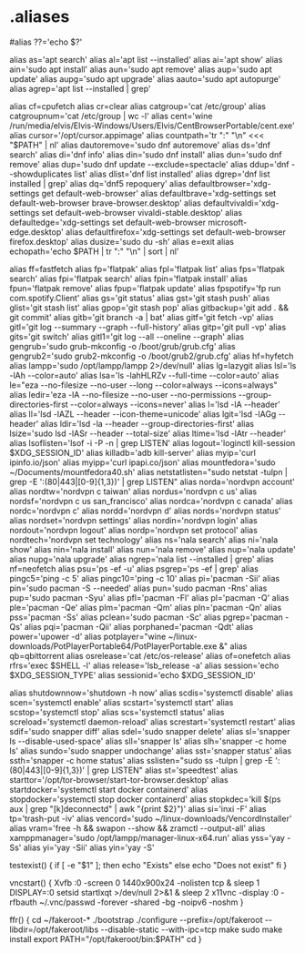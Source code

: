 # .aliases

#alias ??='echo $?'

alias as='apt search'
alias al='apt list --installed'
alias ai='apt show'
alias ain='sudo apt install'
alias aun='sudo apt remove'
alias aup='sudo apt update'
alias aupg='sudo apt upgrade'
alias aauto='sudo apt autopurge'
alias agrep='apt list --installed | grep'

alias cf=cpufetch
alias cr=clear
alias catgroup='cat /etc/group'
alias catgroupnum='cat /etc/group | wc -l'
alias cent='wine /run/media/elvis/Elvis-Windows/Users/Elvis/CentBrowserPortable/cent.exe'
alias cursor='/opt/cursor.appimage'
alias countpath='tr ":" "\n" <<< "$PATH" | nl'
alias dautoremove='sudo dnf autoremove'
alias ds='dnf search'
alias di='dnf info'
alias din='sudo dnf install'
alias dun='sudo dnf remove'
alias dup='sudo dnf update --exclude=spectacle'
alias ddup='dnf --showduplicates list'
alias dlist='dnf list installed'
alias dgrep='dnf list installed | grep'
alias dq='dnf5 repoquery'
alias defaultbrowser='xdg-settings get default-web-browser'
alias defaultbrave='xdg-settings set default-web-browser brave-browser.desktop'
alias defaultvivaldi='xdg-settings set default-web-browser vivaldi-stable.desktop'
alias defaultedge='xdg-settings set default-web-browser microsoft-edge.desktop'
alias defaultfirefox='xdg-settings set default-web-browser firefox.desktop'
alias dusize='sudo du -sh'
alias e=exit
alias echopath='echo $PATH | tr ":" "\n" | sort | nl'

alias ff=fastfetch
alias fp='flatpak'
alias fpl='flatpak list'
alias fps='flatpak search'
alias fpi='flatpak search'
alias fpin='flatpak install'
alias fpun='flatpak remove'
alias fpup='flatpak update'
alias fpspotify='fp run com.spotify.Client'
alias gs='git status'
alias gst='git stash push'
alias glist='git stash list'
alias gpop='git stash pop'
alias gitbackup='git add . && git commit'
alias gitb='git branch -a | bat'
alias gitf='git fetch -vp'
alias gitl='git log --summary --graph --full-history'
alias gitp='git pull -vp'
alias gits='git switch'
alias gitl1='git log --all --oneline --graph'
alias gengrub='sudo grub-mkconfig -o /boot/grub/grub.cfg'
alias gengrub2='sudo grub2-mkconfig -o /boot/grub2/grub.cfg'
alias hf=hyfetch
alias lampp='sudo /opt/lampp/lampp 2>/dev/null'
alias lg=lazygit
alias lsl='ls -lAh --color=auto'
alias lsa='ls -lahHLRZv --full-time --color=auto'
alias le="eza --no-filesize --no-user --long --color=always --icons=always"
alias ledir='eza -lA --no-filesize --no-user --no-permissions --group-directories-first --color=always --icons=never'
alias l='lsd -lA --header'
alias ll='lsd -lAZL --header --icon-theme=unicode'
alias lgit='lsd -lAGg --header'
alias ldir='lsd -la --header --group-directories-first'
alias lsize='sudo lsd -lASr --header --total-size'
alias ltime='lsd -lAtr --header'
alias lsoflisten='lsof -i -P -n | grep LISTEN'
alias logout='loginctl kill-session $XDG_SESSION_ID'
alias killadb='adb kill-server'
alias myip='curl ipinfo.io/json'
alias myipp='curl ipapi.co/json'
alias mountfedora='sudo ~/Documents/mountfedora40.sh'
alias netstatlisten="sudo netstat -tulpn | grep -E ':(80|443|[0-9]{1,3})' | grep LISTEN"
alias norda='nordvpn account'
alias nordtw='nordvpn c taiwan'
alias nordus='nordvpn c us'
alias nordsf='nordvpn c us san_francisco'
alias nordca='nordvpn c canada'
alias nordc='nordvpn c'
alias nordd='nordvpn d'
alias nords='nordvpn status'
alias nordset='nordvpn settings'
alias nordin='nordvpn login'
alias nordout='nordvpn logout'
alias nordp='nordvpn set protocol'
alias nordtech='nordvpn set technology'
alias ns='nala search'
alias ni='nala show'
alias nin='nala install'
alias nun='nala remove'
alias nup='nala update'
alias nupg='nala upgrade'
alias ngrep='nala list --installed | grep'
alias nf=neofetch
alias psu='ps -ef -u'
alias psgrep='ps -ef | grep'
alias pingc5='ping -c 5'
alias pingc10='ping -c 10'
alias pi='pacman -Sii'
alias pin='sudo pacman -S --needed'
alias pun='sudo pacman -Rns'
alias pup='sudo pacman -Syu'
alias pfl='pacman -Fl'
alias pl='pacman -Q'
alias ple='pacman -Qe'
alias plm='pacman -Qm'
alias pln='pacman -Qn'
alias pss='pacman -Ss'
alias pclean='sudo pacman -Sc'
alias pgrep='pacman -Qs'
alias pqi='pacman -Qii'
alias porphaned='pacman -Qdt'
alias power='upower -d'
alias potplayer="wine ~/linux-downloads/PotPlayerPortable64/PotPlayerPortable.exe &"
alias qb=qbittorrent
alias osrelease='cat /etc/os-release'
alias of=onefetch
alias rfrs='exec $SHELL -l'
alias release='lsb_release -a'
alias session='echo $XDG_SESSION_TYPE'
alias sessionid='echo $XDG_SESSION_ID'

alias shutdownnow='shutdown -h now'
alias scdis='systemctl disable'
alias scen='systemctl enable'
alias scstart='systemctl start'
alias scstop='systemctl stop'
alias scs='systemctl status'
alias screload='systemctl daemon-reload'
alias screstart='systemctl restart'
alias sdif='sudo snapper diff'
alias sdel='sudo snapper delete'
alias sl='snapper ls --disable-used-space'
alias sll='snapper ls'
alias slh='snapper -c home ls'
alias sundo='sudo snapper undochange'
alias sst='snapper status'
alias ssth='snapper -c home status'
alias sslisten="sudo ss -tulpn | grep -E ':(80|443|[0-9]{1,3})' | grep LISTEN"
alias st='speedtest'
alias starttor='/opt/tor-browser/start-tor-browser.desktop'
alias startdocker='systemctl start docker containerd'
alias stopdocker='systemctl stop docker containerd'
alias stopkdec='kill $(ps aux | grep "[k]deconnectd" | awk "{print $2}")'
alias si='inxi -F'
alias tp='trash-put -iv'
alias vencord='sudo ~/linux-downloads/VencordInstaller'
alias vram='free -h && swapon --show && zramctl --output-all'
alias xamppmanager='sudo /opt/lampp/manager-linux-x64.run'
alias yss='yay -Ss'
alias yi='yay -Sii'
alias yin='yay -S'

testexist() {
    if [ -e "$1" ]; then
        echo "Exists"
    else
        echo "Does not exist"
    fi
}

vncstart() {
  Xvfb :0 -screen 0 1440x900x24 -nolisten tcp &
  sleep 1
  DISPLAY=:0 setsid startlxqt >/dev/null 2>&1 &
  sleep 2
  x11vnc -display :0 -rfbauth ~/.vnc/passwd -forever -shared -bg -noipv6 -noshm
}

ffr() {
    cd ~/fakeroot-*
    ./bootstrap
    ./configure --prefix=/opt/fakeroot --libdir=/opt/fakeroot/libs --disable-static --with-ipc=tcp
    make
    sudo make install
    export PATH="/opt/fakeroot/bin:$PATH"
    cd
}

